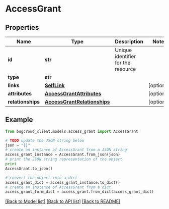 # AccessGrant


## Properties

Name | Type | Description | Notes
------------ | ------------- | ------------- | -------------
**id** | **str** | Unique identifier for the resource | 
**type** | **str** |  | 
**links** | [**SelfLink**](SelfLink.md) |  | [optional] 
**attributes** | [**AccessGrantAttributes**](AccessGrantAttributes.md) |  | [optional] 
**relationships** | [**AccessGrantRelationships**](AccessGrantRelationships.md) |  | [optional] 

## Example

```python
from bugcrowd_client.models.access_grant import AccessGrant

# TODO update the JSON string below
json = "{}"
# create an instance of AccessGrant from a JSON string
access_grant_instance = AccessGrant.from_json(json)
# print the JSON string representation of the object
print
AccessGrant.to_json()

# convert the object into a dict
access_grant_dict = access_grant_instance.to_dict()
# create an instance of AccessGrant from a dict
access_grant_form_dict = access_grant.from_dict(access_grant_dict)
```
[[Back to Model list]](../README.md#documentation-for-models) [[Back to API list]](../README.md#documentation-for-api-endpoints) [[Back to README]](../README.md)


